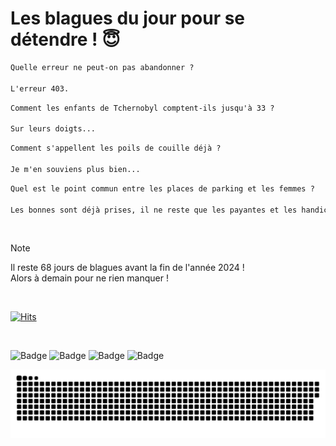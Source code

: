 
<h1>Les blagues du jour pour se détendre ! 😇</h1>

```diff
Quelle erreur ne peut-on pas abandonner ?

L'erreur 403.
```

```diff
Comment les enfants de Tchernobyl comptent-ils jusqu'à 33 ?

Sur leurs doigts...
```

```diff
Comment s'appellent les poils de couille déjà ?

Je m'en souviens plus bien...
```

```diff
Quel est le point commun entre les places de parking et les femmes ?

Les bonnes sont déjà prises, il ne reste que les payantes et les handicapées.
```

<br/>

> [!NOTE]
> Il reste 68 jours de blagues avant la fin de l'année 2024 ! <br/>
> Alors à demain pour ne rien manquer !

<br/>


[![Hits](https://hits.seeyoufarm.com/api/count/incr/badge.svg?url=https%3A%2F%2Fgithub.com%2FClems02%2Fhit-counter&count_bg=%23003E80&title_bg=%235C9FE1&icon=powershell.svg&icon_color=%23FFFFFF&title=Visite&edge_flat=false)](https://hits.seeyoufarm.com)


<br/>


![Badge](https://img.shields.io/badge/Last%20updated%20on-white?style=for-the-badge&logo=clockify)   ![Badge](https://img.shields.io/badge/25/10-white?style=for-the-badge) ![Badge](https://img.shields.io/badge/at-white?style=for-the-badge) ![Badge](https://img.shields.io/badge/03:03-white?style=for-the-badge)


<p align="center">
 <img width="1000" src="assets/github-snake.svg" alt="snake"/>
</p>
